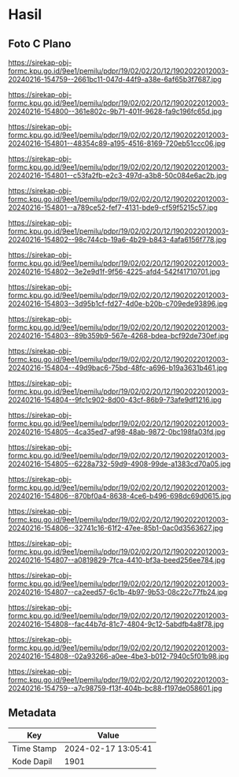 # Hasil

## Foto C Plano

https://sirekap-obj-formc.kpu.go.id/9ee1/pemilu/pdpr/19/02/02/20/12/1902022012003-20240216-154759--2661bc11-047d-44f9-a38e-6af65b3f7687.jpg

https://sirekap-obj-formc.kpu.go.id/9ee1/pemilu/pdpr/19/02/02/20/12/1902022012003-20240216-154800--361e802c-9b71-401f-9628-fa9c196fc65d.jpg

https://sirekap-obj-formc.kpu.go.id/9ee1/pemilu/pdpr/19/02/02/20/12/1902022012003-20240216-154801--48354c89-a195-4516-8169-720eb51ccc06.jpg

https://sirekap-obj-formc.kpu.go.id/9ee1/pemilu/pdpr/19/02/02/20/12/1902022012003-20240216-154801--c53fa2fb-e2c3-497d-a3b8-50c084e6ac2b.jpg

https://sirekap-obj-formc.kpu.go.id/9ee1/pemilu/pdpr/19/02/02/20/12/1902022012003-20240216-154801--a789ce52-fef7-4131-bde9-cf59f5215c57.jpg

https://sirekap-obj-formc.kpu.go.id/9ee1/pemilu/pdpr/19/02/02/20/12/1902022012003-20240216-154802--98c744cb-19a6-4b29-b843-4afa6156f778.jpg

https://sirekap-obj-formc.kpu.go.id/9ee1/pemilu/pdpr/19/02/02/20/12/1902022012003-20240216-154802--3e2e9d1f-9f56-4225-afd4-542f41710701.jpg

https://sirekap-obj-formc.kpu.go.id/9ee1/pemilu/pdpr/19/02/02/20/12/1902022012003-20240216-154803--3d95b1cf-fd27-4d0e-b20b-c709ede93896.jpg

https://sirekap-obj-formc.kpu.go.id/9ee1/pemilu/pdpr/19/02/02/20/12/1902022012003-20240216-154803--89b359b9-567e-4268-bdea-bcf92de730ef.jpg

https://sirekap-obj-formc.kpu.go.id/9ee1/pemilu/pdpr/19/02/02/20/12/1902022012003-20240216-154804--49d9bac6-75bd-48fc-a696-b19a3631b461.jpg

https://sirekap-obj-formc.kpu.go.id/9ee1/pemilu/pdpr/19/02/02/20/12/1902022012003-20240216-154804--9fc1c902-8d00-43cf-86b9-73afe9df1216.jpg

https://sirekap-obj-formc.kpu.go.id/9ee1/pemilu/pdpr/19/02/02/20/12/1902022012003-20240216-154805--4ca35ed7-af98-48ab-9872-0bc198fa03fd.jpg

https://sirekap-obj-formc.kpu.go.id/9ee1/pemilu/pdpr/19/02/02/20/12/1902022012003-20240216-154805--6228a732-59d9-4908-99de-a1383cd70a05.jpg

https://sirekap-obj-formc.kpu.go.id/9ee1/pemilu/pdpr/19/02/02/20/12/1902022012003-20240216-154806--870bf0a4-8638-4ce6-b496-698dc69d0615.jpg

https://sirekap-obj-formc.kpu.go.id/9ee1/pemilu/pdpr/19/02/02/20/12/1902022012003-20240216-154806--32741c16-61f2-47ee-85b1-0ac0d3563627.jpg

https://sirekap-obj-formc.kpu.go.id/9ee1/pemilu/pdpr/19/02/02/20/12/1902022012003-20240216-154807--a0819829-7fca-4410-bf3a-beed256ee784.jpg

https://sirekap-obj-formc.kpu.go.id/9ee1/pemilu/pdpr/19/02/02/20/12/1902022012003-20240216-154807--ca2eed57-6c1b-4b97-9b53-08c22c77fb24.jpg

https://sirekap-obj-formc.kpu.go.id/9ee1/pemilu/pdpr/19/02/02/20/12/1902022012003-20240216-154808--fac44b7d-81c7-4804-9c12-5abdfb4a8f78.jpg

https://sirekap-obj-formc.kpu.go.id/9ee1/pemilu/pdpr/19/02/02/20/12/1902022012003-20240216-154808--02a93266-a0ee-4be3-b012-7940c5f01b98.jpg

https://sirekap-obj-formc.kpu.go.id/9ee1/pemilu/pdpr/19/02/02/20/12/1902022012003-20240216-154759--a7c98759-f13f-404b-bc88-f197de058601.jpg


## Metadata

| Key        | Value               |
| ---------- | ------------------- |
| Time Stamp | 2024-02-17 13:05:41 |
| Kode Dapil | 1901                |



